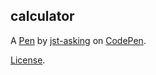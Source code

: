 calculator
----------


A [Pen](https://codepen.io/jst-asking/pen/poxVWaX) by [jst-asking](https://codepen.io/jst-asking) on [CodePen](https://codepen.io).

[License](https://codepen.io/license/pen/poxVWaX).